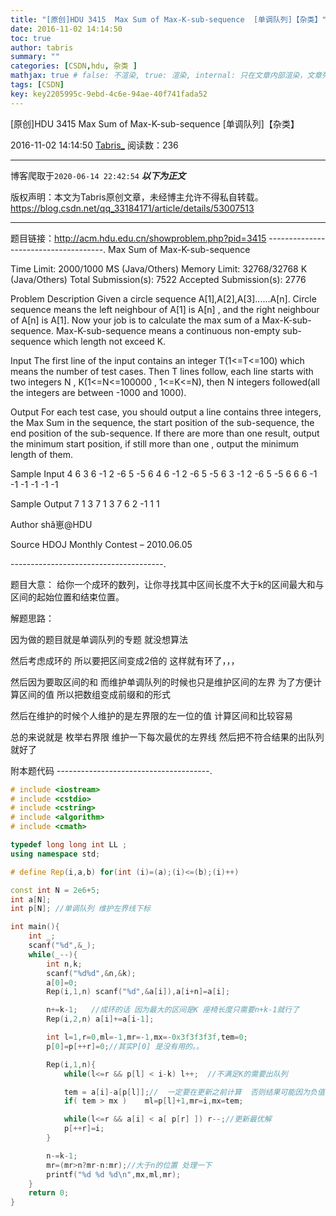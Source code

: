 ```yaml
---
title: "[原创]HDU 3415  Max Sum of Max-K-sub-sequence  [单调队列]【杂类】"
date: 2016-11-02 14:14:50
toc: true
author: tabris
summary: ""
categories: [CSDN,hdu, 杂类 ]
mathjax: true # false: 不渲染, true: 渲染, internal: 只在文章内部渲染，文章列表中不渲染
tags: [CSDN]
key: key2205995c-9ebd-4c6e-94ae-40f741fada52
---
```


[原创]HDU 3415  Max Sum of Max-K-sub-sequence  [单调队列]【杂类】

2016-11-02 14:14:50  [Tabris_](https://me.csdn.net/qq_33184171) 阅读数：236

---

博客爬取于`2020-06-14 22:42:54`
***以下为正文***

版权声明：本文为Tabris原创文章，未经博主允许不得私自转载。
https://blog.csdn.net/qq_33184171/article/details/53007513

<!-- more -->

---

题目链接：http://acm.hdu.edu.cn/showproblem.php?pid=3415
-------------------------------------.
Max Sum of Max-K-sub-sequence

Time Limit: 2000/1000 MS (Java/Others)    Memory Limit: 32768/32768 K (Java/Others)
Total Submission(s): 7522    Accepted Submission(s): 2776


Problem Description
Given a circle sequence A[1],A[2],A[3]......A[n]. Circle sequence means the left neighbour of A[1] is A[n] , and the right neighbour of A[n] is A[1].
Now your job is to calculate the max sum of a Max-K-sub-sequence. Max-K-sub-sequence means a continuous non-empty sub-sequence which length not exceed K.
 

Input
The first line of the input contains an integer T(1<=T<=100) which means the number of test cases. 
Then T lines follow, each line starts with two integers N , K(1<=N<=100000 , 1<=K<=N), then N integers followed(all the integers are between -1000 and 1000).
 

Output
For each test case, you should output a line contains three integers, the Max Sum in the sequence, the start position of the sub-sequence, the end position of the sub-sequence. If there are more than one result, output the minimum start position, if still more than one , output the minimum length of them.
 

Sample Input
4
6 3
6 -1 2 -6 5 -5
6 4
6 -1 2 -6 5 -5
6 3
-1 2 -6 5 -5 6
6 6
-1 -1 -1 -1 -1 -1
 

Sample Output
7 1 3
7 1 3
7 6 2
-1 1 1
 

Author
shǎ崽@HDU
 

Source
HDOJ Monthly Contest – 2010.06.05
 

--------------------------------------.

题目大意：
给你一个成环的数列，让你寻找其中区间长度不大于k的区间最大和与 区间的起始位置和结束位置。

解题思路：

因为做的题目就是单调队列的专题  就没想算法

然后考虑成环的  所以要把区间变成2倍的 这样就有环了，，，

然后因为要取区间的和 而维护单调队列的时候也只是维护区间的左界  为了方便计算区间的值 所以把数组变成前缀和的形式  

然后在维护的时候个人维护的是左界限的左一位的值 计算区间和比较容易  

总的来说就是
枚举右界限  维护一下每次最优的左界线  然后把不符合结果的出队列就好了  

附本题代码
--------------------------------------.
```C++
# include <iostream>
# include <cstdio>
# include <cstring>
# include <algorithm>
# include <cmath>

typedef long long int LL ;
using namespace std;

# define Rep(i,a,b) for(int (i)=(a);(i)<=(b);(i)++)

const int N = 2e6+5;
int a[N];
int p[N]; //单调队列 维护左界线下标

int main(){
    int _;
    scanf("%d",&_);
    while(_--){
        int n,k;
        scanf("%d%d",&n,&k);
        a[0]=0;
        Rep(i,1,n) scanf("%d",&a[i]),a[i+n]=a[i];

        n+=k-1;   //成环的话 因为最大的区间是K 座椅长度只需要n+k-1就行了
        Rep(i,2,n) a[i]+=a[i-1];

        int l=1,r=0,ml=-1,mr=-1,mx=-0x3f3f3f3f,tem=0;
        p[0]=p[++r]=0;//其实P[0] 是没有用的。。

        Rep(i,1,n){
            while(l<=r && p[l] < i-k) l++;  //不满足K的需要出队列

            tem = a[i]-a[p[l]];//  一定要在更新之前计算  否则结果可能因为负值出现错误
            if( tem > mx )    ml=p[l]+1,mr=i,mx=tem;

            while(l<=r && a[i] < a[ p[r] ]) r--;//更新最优解
            p[++r]=i;
        }

        n-=k-1;
        mr=(mr>n?mr-n:mr);//大于n的位置 处理一下
        printf("%d %d %d\n",mx,ml,mr);
    }
    return 0;
}

```
